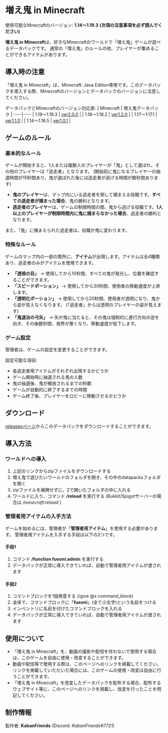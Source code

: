 # 増え鬼 in Minecraft
使用可能なMnecraftのバージョン: **1.14～1.19.3**
**(次項の注意事項を必ず読んでください)**

**増え鬼 in Minecraft**は、好きなMinecraftのワールドで「増え鬼」ゲームが遊べるデータパックです。
通常の「増え鬼」のルールの他、プレイヤーが集めることができるアイテムがあります。

## 導入時の注意
「増え鬼 in Minecraft」は、Minecraft: Java Edition専用です。このデータパックを導入する際、Minecraftのバージョンとデータバックのバージョンに注意してください。

データパックとMinecraftのバージョン対応表:
| Minecraft | 増え鬼データパック |
----|----
| 1.19～1.19.3 | [ver2.0.0](https://github.com/KabanFriends/fueoni_in_minecraft/releases/tag/2.0.0) |
| 1.18～1.18.2 | [ver1.2.0](https://github.com/KabanFriends/fueoni_in_minecraft/releases/tag/1.2.0) |
| 1.17～1.17.1 | [ver1.1.0](https://github.com/KabanFriends/fueoni_in_minecraft/releases/tag/1.1.0) |
| 1.14～1.16.5 | [ver1.0.1](https://github.com/KabanFriends/fueoni_in_minecraft/releases/tag/1.0.1) |

## ゲームのルール
### 基本的なルール
ゲームが開始すると、1人または複数人のプレイヤーが「鬼」として選ばれ、その他のプレイヤーは「逃走者」となります。
(開始前に鬼になるプレイヤーの抽選時間が15秒間あり、鬼が選ばれた後には逃走者が逃げる時間が数秒間あります)

- **鬼のプレイヤー**は、マップ内にいる逃走者を倒して捕まえる役職です。**すべての逃走者が捕まった場合**、鬼の勝利となります。
- **逃走者のプレイヤー**は、ゲームの制限時間の間、鬼から逃げる役職です。**1人以上のプレイヤーが制限時間内に鬼に捕まらなかった場合**、逃走者の勝利となります。

また、「鬼」に捕まえられた逃走者は、役職が鬼に変わります。

### 特殊なルール
ゲームのマップ内の一部の箇所に、**アイテム**が出現します。アイテムは全4種類あり、逃走者のみがアイテムを使用できます。

- **「透視の目」** → 使用してから10秒間、すべての鬼が発光し、位置を確認することができます。
- **「スピードポーション」** → 使用してから30秒間、使用者の移動速度が上昇します。
- **「透明化ポーション」** → 使用してから20秒間、使用者が透明になり、鬼から姿が見えなくなります。
(「逃走者」からは透明のプレイヤーの姿が見えます)
- **「鬼退治の弓矢」** → 矢が鬼に当たると、その鬼は強制的に進行方向の逆を向き、その後数秒間、視界が悪くなり、移動速度が低下します。

### ゲーム設定
管理者は、ゲームの設定を変更することができます。

設定可能な項目:
- 各逃走者用アイテムがそれぞれ出現するかどうか
- ゲーム開始時に抽選される鬼の人数
- 鬼の抽選後、鬼が解放されるまでの秒数
- ゲームが自動的に終了するまでの時間
- ゲーム終了後、プレイヤーをロビーに移動させるかどうか

## ダウンロード
[releasesページ](https://github.com/KabanFriends/fueoni_in_minecraft/releases)からこのデータパックをダウンロードすることができます。

## 導入方法
### ワールドへの導入
1. 上記のリンクからzipファイルをダウンロードする
1. 増え鬼で遊びたいワールドのフォルダを開き、その中のdatapacksフォルダを開く
1. zipファイルを展開せずに、2で開いたフォルダの中に入れる
1. ワールドに入り、コマンド **/reload** を実行する (Bukkit/Spigotサーバーの場合は */minecraft:reload* )

### 管理者用アイテムの入手方法
ゲームを始めるには、管理者が「**管理者用アイテム**」を使用する必要があります。
管理者用アイテムを入手する手段は以下の2つです。

#### 手段1
1. コマンド **/function fueoni:admin** を実行する
1. データパックが正常に導入できていれば、自動で管理者用アイテムが渡されます

#### 手段2
1. コマンドブロックを1個用意する (/give @s command_block)
1. 金床で、コマンドブロックに「**fueoni**」(全て小文字)という名前をつける
1. インベントリに名前を付けたコマンドブロックを入れる
1. データパックが正常に導入できていれば、自動で管理者用アイテムが渡されます

## 使用について
- 「増え鬼 in Minecraft」を、動画の撮影や配信を伴わないで使用する場合は、このゲームを自由に使用・改変することができます。
- 動画や配信等で使用する際は、このページへのリンクを掲載してください。
リンクを掲載していただいた場合には、このゲームの使用・改変は自由に行うことができます。
- 「増え鬼 in Minecraft」を改変したデータパックを配布する場合、配布するウェブサイト等に、このページへのリンクを掲載し、改変を行ったことを明記してください。

## 制作情報
製作者: **KabanFriends** (Discord: *KabanFriends#7721*)
